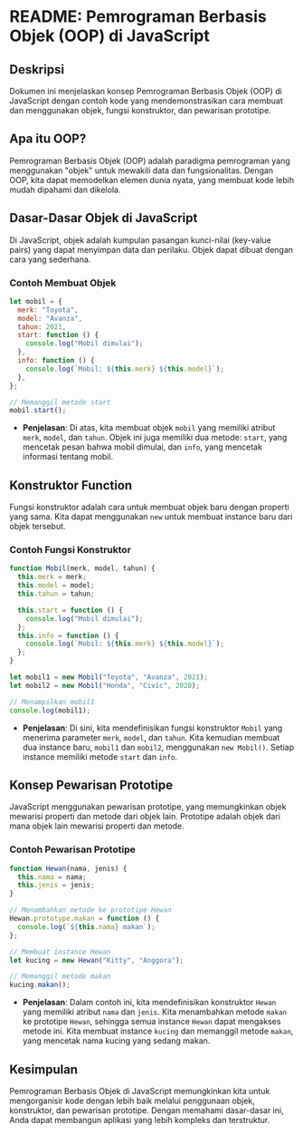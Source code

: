 # README: Pemrograman Berbasis Objek (OOP) di JavaScript

## Deskripsi

Dokumen ini menjelaskan konsep Pemrograman Berbasis Objek (OOP) di JavaScript dengan contoh kode yang mendemonstrasikan cara membuat dan menggunakan objek, fungsi konstruktor, dan pewarisan prototipe.

## Apa itu OOP?

Pemrograman Berbasis Objek (OOP) adalah paradigma pemrograman yang menggunakan "objek" untuk mewakili data dan fungsionalitas. Dengan OOP, kita dapat memodelkan elemen dunia nyata, yang membuat kode lebih mudah dipahami dan dikelola.

## Dasar-Dasar Objek di JavaScript

Di JavaScript, objek adalah kumpulan pasangan kunci-nilai (key-value pairs) yang dapat menyimpan data dan perilaku. Objek dapat dibuat dengan cara yang sederhana.

### Contoh Membuat Objek

```javascript
let mobil = {
  merk: "Toyota",
  model: "Avanza",
  tahun: 2021,
  start: function () {
    console.log("Mobil dimulai");
  },
  info: function () {
    console.log(`Mobil: ${this.merk} ${this.model}`);
  },
};

// Memanggil metode start
mobil.start();
```

- **Penjelasan**: Di atas, kita membuat objek `mobil` yang memiliki atribut `merk`, `model`, dan `tahun`. Objek ini juga memiliki dua metode: `start`, yang mencetak pesan bahwa mobil dimulai, dan `info`, yang mencetak informasi tentang mobil.

## Konstruktor Function

Fungsi konstruktor adalah cara untuk membuat objek baru dengan properti yang sama. Kita dapat menggunakan `new` untuk membuat instance baru dari objek tersebut.

### Contoh Fungsi Konstruktor

```javascript
function Mobil(merk, model, tahun) {
  this.merk = merk;
  this.model = model;
  this.tahun = tahun;

  this.start = function () {
    console.log("Mobil dimulai");
  };
  this.info = function () {
    console.log(`Mobil: ${this.merk} ${this.model}`);
  };
}

let mobil1 = new Mobil("Toyota", "Avanza", 2021);
let mobil2 = new Mobil("Honda", "Civic", 2020);

// Menampilkan mobil1
console.log(mobil1);
```

- **Penjelasan**: Di sini, kita mendefinisikan fungsi konstruktor `Mobil` yang menerima parameter `merk`, `model`, dan `tahun`. Kita kemudian membuat dua instance baru, `mobil1` dan `mobil2`, menggunakan `new Mobil()`. Setiap instance memiliki metode `start` dan `info`.

## Konsep Pewarisan Prototipe

JavaScript menggunakan pewarisan prototipe, yang memungkinkan objek mewarisi properti dan metode dari objek lain. Prototipe adalah objek dari mana objek lain mewarisi properti dan metode.

### Contoh Pewarisan Prototipe

```javascript
function Hewan(nama, jenis) {
  this.nama = nama;
  this.jenis = jenis;
}

// Menambahkan metode ke prototipe Hewan
Hewan.prototype.makan = function () {
  console.log(`${this.nama} makan`);
};

// Membuat instance Hewan
let kucing = new Hewan("Kitty", "Anggora");

// Memanggil metode makan
kucing.makan();
```

- **Penjelasan**: Dalam contoh ini, kita mendefinisikan konstruktor `Hewan` yang memiliki atribut `nama` dan `jenis`. Kita menambahkan metode `makan` ke prototipe `Hewan`, sehingga semua instance `Hewan` dapat mengakses metode ini. Kita membuat instance `kucing` dan memanggil metode `makan`, yang mencetak nama kucing yang sedang makan.

## Kesimpulan

Pemrograman Berbasis Objek di JavaScript memungkinkan kita untuk mengorganisir kode dengan lebih baik melalui penggunaan objek, konstruktor, dan pewarisan prototipe. Dengan memahami dasar-dasar ini, Anda dapat membangun aplikasi yang lebih kompleks dan terstruktur.
